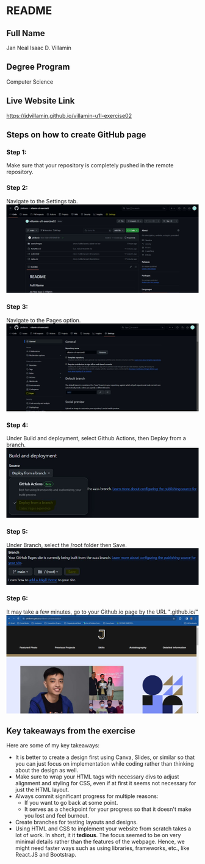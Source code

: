 # README

## Full Name
Jan Neal Isaac D. Villamin

## Degree Program
Computer Science

## Live Website Link
https://jdvillamin.github.io/villamin-u1l-exercise02

## Steps on how to create GitHub page
### Step 1:
Make sure that your repository is completely pushed in the remote repository.

### Step 2:
Navigate to the Settings tab.
![Navigate to the Settings tab.](assets/images/navigate-settings.JPG)

### Step 3:
Navigate to the Pages option.
![Navigate to the Pages option.](assets/images/navigate-pages.JPG)

### Step 4:
Under Build and deployment, select Github Actions, then Deploy from a branch.
![Build and deployment.](assets/images/build-and-deploy.JPG)

### Step 5:
Under Branch, select the /root folder then Save.
![Build and deployment.](assets/images/save.JPG)

### Step 6:
It may take a few minutes, go to your Github.io page by the URL
"<Github username>.github.io/<repository name>"
![Live Website](assets/images/live-website.JPG)

## Key takeaways from the exercise
Here are some of my key takeaways:
- It is better to create a design first using Canva, Slides, or similar so that you can just focus on implementation while coding rather than thinking about the design as well.
- Make sure to wrap your HTML tags with necessary divs to adjust alignment and styling for CSS, even if at first it seems not necessary for just the HTML layout.
- Always commit significant progress for multiple reasons:
  - If you want to go back at some point.
  - It serves as a checkpoint for your progress so that it doesn't make you lost and feel burnout.
- Create branches for testing layouts and designs.
- Using HTML and CSS to implement your website from scratch takes a lot of work. In short, it it **tedious**. The focus seemed to be on very minimal details rather than the features of the webpage. Hence, we might need faster ways such as using libraries, frameworks, etc., like React.JS and Bootstrap.